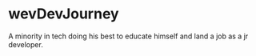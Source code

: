 # wevDevJourney
A minority in tech doing his best to educate himself and land a job as a jr developer.
